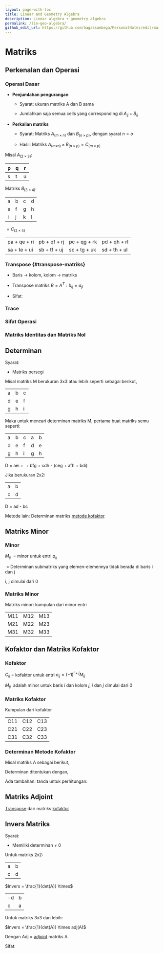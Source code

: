 ```yaml
---
layout: page-with-toc
title: Linear and Geometry Algebra
description: Linear algebra + geometry algebra
permalink: /lin-geo-algebra/
github_edit_url: https://github.com/bagassambega/PersonalNotes/edit/main/_pages/linear-geometry-algebra.md
---
```

# Matriks

## Perkenalan dan Operasi

### Operasi Dasar

- **Penjumlahan pengurangan**

	- Syarat: ukuran matriks A dan B sama
	    
	- Jumlahkan saja semua cells yang corresponding di $A_{ij} + B_{ij}$

- **Perkalian matriks**

	- Syarat: Matriks $A_{(m \times n)}$ dan $B_{(o \times p)}$, dengan syarat $n = o$
	    
	- Hasil: Matriks $A_{(m x n)} \times B_{(n \times p)} = C_{(m \times p)}$
    


Misal $A_{(2 \times 3)}$:

| p   | q   | r   |
| --- | --- | --- |
| s   | t   | u   |

  

Matriks $B_{(3 \times 4)}$:

|   |   |   |   |
|---|---|---|---|
|a|b|c|d|
|e|f|g|h|
|i|j|k|l|

  

$= C_{(2 \times 4)}$

|   |   |   |   |
|---|---|---|---|
|pa + qe + ri|pb + qf + rj|pc + qg + rk|pd + qh + rl|
|sa + te + ui|sb + tf + uj|sc + tg + uk|sd + th + ul|

### Transpose {#transpose-matriks}

- Baris → kolom, kolom → matriks
    
- Transpose matriks $B = A^T : b_{ij} = a_{ji}$
    
- Sifat:
    

### Trace

### Sifat Operasi

### Matriks Identitas dan Matriks Nol

## Determinan

Syarat:

- Matriks persegi
    

  

Misal matriks M berukuran 3x3 atau lebih seperti sebagai berikut,

|   |   |   |
|---|---|---|
|a|b|c|
|d|e|f|
|g|h|i|

  

Maka untuk mencari determinan matriks M, pertama buat matriks semu seperti:  
  

|   |   |   |   |   |
|---|---|---|---|---|
|a|b|c|a|b|
|d|e|f|d|e|
|g|h|i|g|h|

  

D = aei +  + bfg + cdh - (ceg + afh + bdi)

  

Jika berukuran 2x2:

  

|   |   |
|---|---|
|a|b|
|c|d|

  

D = ad - bc

  

Metode lain: Determinan matriks [metode kofaktor](https://docs.google.com/document/d/1IS3ZYiWKAOwm_tbL2iZwnQh6amLIpN1ZiSLYdkCY92o/edit?tab=t.67u77g919b2g#heading=h.yrxte4p4jvmz)

## Matriks Minor

### Minor

$M_{ij}$  = minor untuk entri $a_{ij}$

 = Determinan submatriks yang elemen-elemennya tidak berada di baris i dan j

i, j dimulai dari 0

### Matriks Minor

Matriks minor: kumpulan dari minor entri

|   |   |   |
|---|---|---|
|M11|M12|M13|
|M21|M22|M23|
|M31|M32|M33|

  

## Kofaktor dan Matriks Kofaktor

### Kofaktor

$C_{ij}$ = kofaktor untuk entri $a_{ij} = (-1)^{i+j} M_{ij}$

$M_{ij}$  adalah minor untuk baris *i* dan kolom *j*, *i* dan *j* dimulai dari 0

### Matriks Kofaktor

Kumpulan dari kofaktor

|   |   |   |
|---|---|---|
|C11|C12|C13|
|C21|C22|C23|
|C31|C32|C33|

### Determinan Metode Kofaktor

Misal matriks A sebagai berikut,

  

Determinan ditentukan dengan,

  

Ada tambahan: tanda untuk perhitungan:  

## Matriks Adjoint

[Transpose](https://docs.google.com/document/d/1IS3ZYiWKAOwm_tbL2iZwnQh6amLIpN1ZiSLYdkCY92o/edit?tab=t.67u77g919b2g#heading=h.6dd7bg3g04hu) dari matriks [kofaktor](#matriks-kofaktor)

## Invers Matriks

Syarat:

- Memiliki determinan ≠ 0
    

  

Untuk matriks 2x2:

  

|   |   |
|---|---|
|a|b|
|c|d|

  

$Invers = \frac{1}{det(A)} \times$

|     |     |
| --- | --- |
| -d  | b   |
| c   | a   |

  
  

Untuk matriks 3x3 dan lebih:

$Invers = \frac{1}{det(A)} \times adj(A)$

Dengan Adj = [adjoint](#matriks-adjoint) matriks A

  

Sifat: